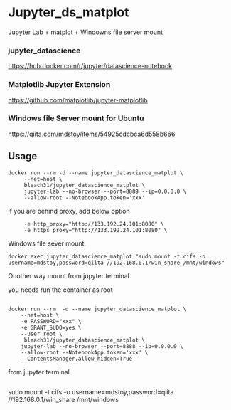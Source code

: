 # Jupyter_ds_matplot

Jupyter Lab + matplot + Windowns file server mount


### jupyter_datascience
https://hub.docker.com/r/jupyter/datascience-notebook

### Matplotlib Jupyter Extension
https://github.com/matplotlib/jupyter-matplotlib

### Windows file Server mount for Ubuntu
https://qiita.com/mdstoy/items/54925cdcbca6d558b666

## Usage

```
docker run --rm -d --name jupyter_datascience_matplot \
     --net=host \
     bleach31/jupyter_datascience_matplot \
     jupyter-lab --no-browser --port=8889 --ip=0.0.0.0 \
     --allow-root --NotebookApp.token='xxx'
```

if you are behind proxy, add below option

```
     -e http_proxy="http://133.192.24.101:8080" \
     -e https_proxy="http://133.192.24.101:8080" \
```
Windows file sever mount.

```
docker exec jupyter_datascience_matplot "sudo mount -t cifs -o username=mdstoy,password=qiita //192.168.0.1/win_share /mnt/windows"
```

Onother way
mount from jupyter terminal

you needs run the container as root
```

docker run --rm  -d --name jupyter_datascience_matplot \
    --net=host \
    -e PASSWORD="xxx" \
    -e GRANT_SUDO=yes \
    --user root \
     bleach31/jupyter_datascience_matplot \
    jupyter-lab --no-browser --port=8888 --ip=0.0.0.0 \
    --allow-root --NotebookApp.token='xxx' \
    --ContentsManager.allow_hidden=True
```

from jupyter terminal
```

```
sudo mount -t cifs -o username=mdstoy,password=qiita //192.168.0.1/win_share /mnt/windows
```
